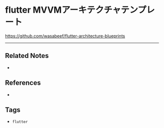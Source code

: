 # flutter MVVMアーキテクチャテンプレート
https://github.com/wasabeef/flutter-architecture-blueprints

---
## Related Notes
- 

## References
- 

## Tags
- `flutter` 